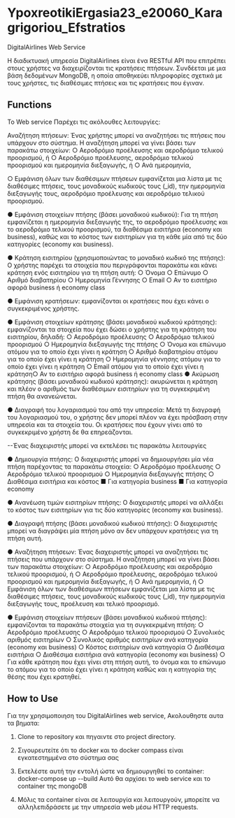 # YpoxreotikiErgasia23_e20060_Karagrigoriou_Efstratios
DigitalAirlines Web Service

Η διαδικτυακή υπηρεσία DigitalAirlines είναι ένα RESTful API που επιτρέπει στους χρήστες να διαχειρίζονται τις κρατήσεις πτήσεων. Συνδέεται με μια βάση δεδομένων MongoDB, η οποία αποθηκεύει πληροφορίες σχετικά με τους χρήστες, τις διαθέσιμες πτήσεις και τις κρατήσεις που έγιναν.

## Functions

To Web service Παρέχει τις ακόλουθες λειτουργίες:

Αναζήτηση πτήσεων: Ένας χρήστης μπορεί να αναζητήσει τις πτήσεις που
υπάρχουν στο σύστημα. Η αναζήτηση  μπορεί να γίνει βάσει των παρακάτω
στοιχείων:
   ○ Αεροδρόμιο προέλευσης και αεροδρόμιο τελικού προορισμού, ή
   ○ Αεροδρόμιο προέλευσης, αεροδρόμιο τελικού προορισμού και ημερομηνία
   διεξαγωγής, ή
   ○ Ανά ημερομηνία,
  

 ○ Εμφάνιση όλων των διαθέσιμων πτήσεων
    εμφανίζεται μια λίστα με τις διαθέσιμες πτήσεις, τους μοναδικούς κωδικούς τους
    (_id), την ημερομηνία διεξαγωγής τους, αεροδρόμιο προέλευσης και αεροδρόμιο τελικού
    προορισμού.





● Εμφάνιση στοιχείων πτήσης (βάσει μοναδικού κωδικού): Για τη πτήση 
εμφανίζεται η ημερομηνία διεξαγωγής της, το αεροδρόμιο προέλευσης και το αεροδρόμιο
τελικού προορισμού, τα διαθέσιμα εισιτήρια (economy και business), καθώς και το
κόστος των εισιτηρίων για τη κάθε μία από τις δύο κατηγορίες (economy και business).




● Κράτηση εισιτηρίου (χρησιμοποιώντας το μοναδικό κωδικό της πτήσης): Ο
χρήστης παρέχει τα στοιχεία που περιγράφονται παρακάτω και κάνει κράτηση
ενός εισιτηρίου για τη πτήση αυτή:
   ○ Όνομα
   ○ Επώνυμο
   ○ Αριθμό διαβατηρίου
   ○ Ημερομηνία Γέννησης
   ○ Email
   ○ Αν το εισιτήριο αφορά business ή economy class


● Εμφάνιση κρατήσεων:  εμφανίζονται οι κρατήσεις που έχει κάνει ο συγκεκριμένος
χρήστης.



● Εμφάνιση στοιχείων κράτησης (βάσει μοναδικού κωδικού κράτησης): 
εμφανίζονται τα στοιχεία που έχει δώσει ο χρήστης για τη κράτηση του εισιτηρίου,
δηλαδή:
     ○ Αεροδρόμιο προέλευσης
     ○ Αεροδρόμιο τελικού προορισμού
     ○ Ημερομηνία διεξαγωγής της πτήσης
     ○ Όνομα και επώνυμο ατόμου για το οποίο έχει γίνει η κράτηση
     ○ Αριθμό διαβατηρίου ατόμου για το οποίο έχει γίνει η κράτηση
     ○ Ημερομηνία γέννησης ατόμου για το οποίο έχει γίνει η κράτηση
     ○ Email ατόμου για το οποίο έχει γίνει η κράτηση○ Αν το εισιτήριο αφορά business ή economy class
● Ακύρωση κράτησης (βάσει μοναδικού κωδικού κράτησης): ακυρώνεται η
κράτηση και πλέον ο αριθμός των διαθέσιμων εισιτηρίων για τη συγκεκριμένη πτήση θα
ανανεώνεται.




● Διαγραφή του λογαριασμού του από την υπηρεσία: Μετά τη διαγραφή του
λογαριασμού του, ο χρήστης δεν μπορεί πλέον να έχει πρόσβαση στην υπηρεσία και
τα στοιχεία του. Οι κρατήσεις που έχουν γίνει από το συγκεκριμένο χρήστη δε θα
επηρεάζονται.



--Ένας διαχειριστής μπορεί να εκτελέσει τις παρακάτω λειτουργίες

● Δημιουργία πτήσης: Ο διαχειριστής μπορεί να δημιουργήσει μία νέα πτήση
παρέχοντας τα παρακάτω στοιχεία:
    ○ Αεροδρόμιο προέλευσης
    ○ Αεροδρόμιο τελικού προορισμού
    ○ Ημερομηνία διεξαγωγής πτήσης
    ○ Διαθέσιμα εισιτήρια και κόστος
     ■ Για κατηγορία business
     ■ Για κατηγορία economy



● Ανανέωση τιμών εισιτηρίων πτήσης: Ο διαχειριστής μπορεί να αλλάξει το κόστος
των εισιτηρίων για τις δύο κατηγορίες (economy και business).



● Διαγραφή πτήσης (βάσει μοναδικού κωδικού πτήσης): Ο διαχειριστής μπορεί να
διαγράψει μία πτήση μόνο αν δεν υπάρχουν κρατήσεις για τη πτήση αυτή.



● Αναζήτηση πτήσεων: Ένας διαχειριστής μπορεί να αναζητήσει τις πτήσεις που
υπάρχουν στο σύστημα. Η αναζήτηση μπορεί να γίνει βάσει των παρακάτω
στοιχείων:
     ○ Αεροδρόμιο προέλευσης και αεροδρόμιο τελικού προορισμού, ή
     ○ Αεροδρόμιο προέλευσης, αεροδρόμιο τελικού προορισμού και ημερομηνία
        διεξαγωγής, ή
     ○ Ανά ημερομηνία, ή
     ○ Εμφάνιση όλων των διαθέσιμων πτήσεων
         εμφανίζεται μια λίστα με τις διαθέσιμες πτήσεις, τους μοναδικούς κωδικούς τους
         (_id), την ημερομηνία διεξαγωγής τους, προέλευση και τελικό προορισμό.




● Εμφάνιση στοιχείων πτήσεων (βάσει μοναδικού κωδικού πτήσης): εμφανίζονται
τα παρακάτω στοιχεία για τη συγκεκριμένη πτήση:
      ○ Αεροδρόμιο προέλευσης
      ○ Αεροδρόμιο τελικού προορισμού
      ○ Συνολικός αριθμός εισιτηρίων
      ○ Συνολικός αριθμός εισιτηρίων ανά κατηγορία (economy και business)
      ○ Κόστος εισιτηρίων ανά κατηγορία
      ○ Διαθέσιμα εισιτήρια
      ○ Διαθέσιμα εισιτήρια ανά κατηγορία (economy και business)
      ○ Για κάθε κράτηση που έχει γίνει στη πτήση αυτή, το όνομα και το επώνυμο το
         ατόμου για το οποίο έχει γίνει η κράτηση καθώς και η κατηγορία της θέσης που
         έχει κρατηθεί.



## How to Use

 Για την χρησιμοποιηση του DigitalAirlines web service, Ακολουθηστε αυτα τα βηματα:

1. Clone το repository και πηγαιντε στο project directory.

2. Σιγουρευτείτε ότι το docker και το docker compass είναι εγκατεστημμένα στο σύστημα σας

3. Εκτελέστε αυτή την εντολή ώστε να δημιουργηθεί το container: docker-compose up --build
   Αυτό θα αρχίσει το web service και το container της mongoDB

4. Μόλις τα container είναι σε λειτουργία και λειτουργούν, μπορείτε να αλληλεπιδράσετε με την υπηρεσία web μέσω HTTP requests.
